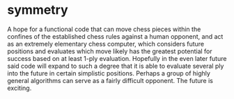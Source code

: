 # symmetry
A hope for a functional code that can move chess pieces within the confines of the established chess rules against a human opponent, and act as an extremely elementary chess computer, which considers future positions and evaluates which move likely has the greatest potential for success based on at least 1-ply evaluation.
Hopefully in the even later future said code will expand to such a degree that it is able to evaluate several ply into the future in certain simplistic positions. Perhaps a group of highly general algorithms can serve as a fairly difficult opponent. The future is exciting.
